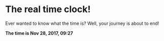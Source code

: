 # The real time clock!

Ever wanted to know what the time is? Well, your journey is about to end!

**The time is Nov 28, 2017, 09:27**